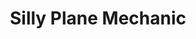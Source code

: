 ---
layout: project
title: Silly Plane Mechanic
priority: 14
description: A little game mechanic idea i had whilst making my plane mini-game, you can toggle the air resistance to do a full turn while your momentum carries the plane forward.
thumbnail: splash1.jpg
---